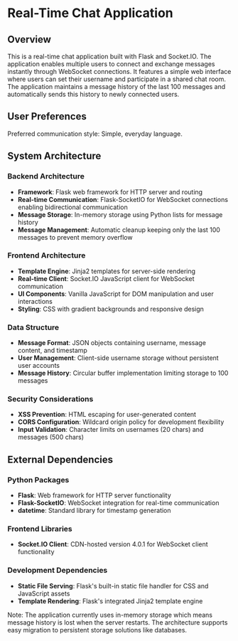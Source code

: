 # Real-Time Chat Application

## Overview

This is a real-time chat application built with Flask and Socket.IO. The application enables multiple users to connect and exchange messages instantly through WebSocket connections. It features a simple web interface where users can set their username and participate in a shared chat room. The application maintains a message history of the last 100 messages and automatically sends this history to newly connected users.

## User Preferences

Preferred communication style: Simple, everyday language.

## System Architecture

### Backend Architecture
- **Framework**: Flask web framework for HTTP server and routing
- **Real-time Communication**: Flask-SocketIO for WebSocket connections enabling bidirectional communication
- **Message Storage**: In-memory storage using Python lists for message history
- **Message Management**: Automatic cleanup keeping only the last 100 messages to prevent memory overflow

### Frontend Architecture
- **Template Engine**: Jinja2 templates for server-side rendering
- **Real-time Client**: Socket.IO JavaScript client for WebSocket communication
- **UI Components**: Vanilla JavaScript for DOM manipulation and user interactions
- **Styling**: CSS with gradient backgrounds and responsive design

### Data Structure
- **Message Format**: JSON objects containing username, message content, and timestamp
- **User Management**: Client-side username storage without persistent user accounts
- **Message History**: Circular buffer implementation limiting storage to 100 messages

### Security Considerations
- **XSS Prevention**: HTML escaping for user-generated content
- **CORS Configuration**: Wildcard origin policy for development flexibility
- **Input Validation**: Character limits on usernames (20 chars) and messages (500 chars)

## External Dependencies

### Python Packages
- **Flask**: Web framework for HTTP server functionality
- **Flask-SocketIO**: WebSocket integration for real-time communication
- **datetime**: Standard library for timestamp generation

### Frontend Libraries
- **Socket.IO Client**: CDN-hosted version 4.0.1 for WebSocket client functionality

### Development Dependencies
- **Static File Serving**: Flask's built-in static file handler for CSS and JavaScript assets
- **Template Rendering**: Flask's integrated Jinja2 template engine

Note: The application currently uses in-memory storage which means message history is lost when the server restarts. The architecture supports easy migration to persistent storage solutions like databases.